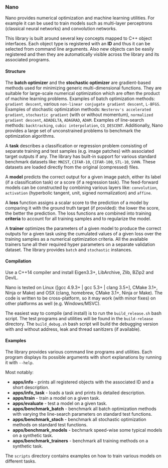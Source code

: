 ### Nano

Nano provides numerical optimization and machine learning utilities. For example it can be used to train models such as multi-layer perceptrons (classical neural networks) and convolution networks.

This library is built around several key concepts mapped to C++ object interfaces. Each object type is registered with an **ID** and thus it can be selected from command line arguments. Also new objects can be easily registered and then they are automatically visible across the library and its associated programs.


#### Structure

The **batch optimizer** and the **stochastic optimizer** are gradient-based methods used for minimizing generic multi-dimensional functions. They are suitable for large-scale numerical optimization which are often the product of machine learning problems. Examples of batch optimization methods: `gradient descent`, various `non-linear conjugate gradient descent`, `L-BFGS`. Examples of stochastic optimization methods: `Nesterov's accelerated gradient`, `stochastic gradient` (with or without momentum), `normalized gradient descent`, `ADADELTA`, `ADAGRAD`, `ADAM`. Examples of line-search methods: `backtracking`, `cubic interpolation`, `CG_DESCENT`. Additionally, Nano provides a large set of unconstrained problems to benchmark the optimization algorithms.

A **task** describes a classification or regression problem consisting of separate training and test samples (e.g. image patches) with associated target outputs if any. The library has built-in support for various standard benchmark datasets like: `MNIST`, `CIFAR-10`, `CIFAR-100`, `STL-10`, `SVHN`. These datasets are loaded directly from the original (compressed) files.

A **model** predicts the correct output for a given image patch, either its label (if a classification task) or a score (if a regression task). The feed-forward models can be constructed by combining various layers like: `convolution`, `activation` (hyperbolic tangent, unit, signed normalization) and `affine`.

A **loss** function assigns a scalar score to the prediction of a model by comparing it with the ground truth target (if provided): the lower the score, the better the prediction. The loss functions are combined into training **criteria** to account for all training samples and to regularize the model.

A **trainer** optimizes the parameters of a given model to produce the correct outputs for a given task using the cumulated values of a given loss over the training samples as a numerical optimization criteria. All the available trainers tune all their required hyper parameters on a separate validation dataset. The library provides `batch` and `stochastic` instances.


#### Compilation

Use a C++14 compiler and install Eigen3.3+, LibArchive, Zlib, BZip2 and DevIL.

Nano is tested on Linux ([gcc 4.9.3+ | gcc 5.3+ | clang 3.5+], CMake 3.1+, Ninja or Make) and OSX (clang, homebrew, CMake 3.1+, Ninja or Make). The code is written to be cross-platform, so it may work (with minor fixes) on other platforms as well (e.g. Windows/MSVC).

The easiest way to compile (and install) is to run the `build_release.sh` bash script. The test programs and utilities will be found in the `build-release` directory. The `build_debug.sh` bash script will build the debugging version with and without address, leak and thread sanitizers (if available).


#### Examples

The library provides various command line programs and utilities. Each program displays its possible arguments with short explanations by running it with `--help`.

Most notably:
* **apps/info** - prints all registered objects with the associated ID and a short description.
* **apps/info_task** - loads a task and prints its detailed description.
* **apps/train** - train a model on a given task.
* **apps/evaluate** - test a model on a given task.
* **apps/benchmark_batch** - benchmark all batch optimization methods with varying the line-search parameters on standard test functions.
* **apps/benchmark_stoch** - benchmark all stochastic optimization methods on standard test functions.
* **apps/benchmark_models** - bechmark speed-wise some typical models on a synthetic task.
* **apps/benchmark_trainers** - benchmark all training methods on a synthetic task.

The `scripts` directory contains examples on how to train various models on different tasks.
